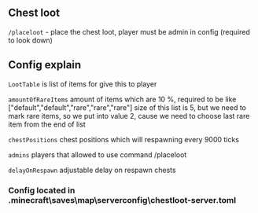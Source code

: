 ## Chest loot
`/placeloot` - place the chest loot, player must be admin in config (required to look down)

## Config explain
`LootTable` is list of items for give this to player

`amountOfRareItems` amount of items which are 10 %, required to be like ["default","default","rare","rare","rare"] size of this list is 5, but we need to mark rare items, so we put into value 2, cause we need to choose last rare item from the end of list

`chestPositions` chest positions which will respawning every 9000 ticks

`admins` players that allowed to use command /placeloot

`delayOnRespawn` adjustable delay on respawn chests 

### Config located in .minecraft\saves\map\serverconfig\chestloot-server.toml
